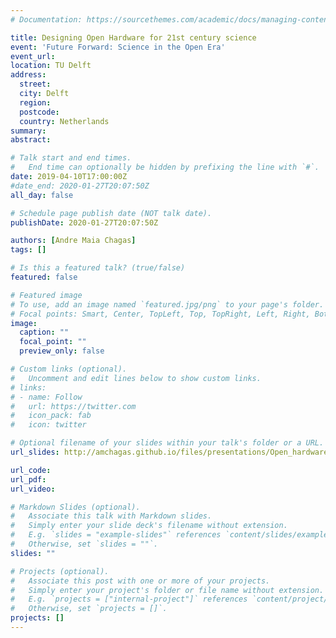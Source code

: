 ```yaml
---
# Documentation: https://sourcethemes.com/academic/docs/managing-content/

title: Designing Open Hardware for 21st century science
event: 'Future Forward: Science in the Open Era'
event_url:
location: TU Delft
address:
  street:
  city: Delft
  region:
  postcode:
  country: Netherlands
summary:
abstract:

# Talk start and end times.
#   End time can optionally be hidden by prefixing the line with `#`.
date: 2019-04-10T17:00:00Z
#date_end: 2020-01-27T20:07:50Z
all_day: false

# Schedule page publish date (NOT talk date).
publishDate: 2020-01-27T20:07:50Z

authors: [Andre Maia Chagas]
tags: []

# Is this a featured talk? (true/false)
featured: false

# Featured image
# To use, add an image named `featured.jpg/png` to your page's folder.
# Focal points: Smart, Center, TopLeft, Top, TopRight, Left, Right, BottomLeft, Bottom, BottomRight.
image:
  caption: ""
  focal_point: ""
  preview_only: false

# Custom links (optional).
#   Uncomment and edit lines below to show custom links.
# links:
# - name: Follow
#   url: https://twitter.com
#   icon_pack: fab
#   icon: twitter

# Optional filename of your slides within your talk's folder or a URL.
url_slides: http://amchagas.github.io/files/presentations/Open_hardware_DELFT.pdf

url_code:
url_pdf:
url_video:

# Markdown Slides (optional).
#   Associate this talk with Markdown slides.
#   Simply enter your slide deck's filename without extension.
#   E.g. `slides = "example-slides"` references `content/slides/example-slides.md`.
#   Otherwise, set `slides = ""`.
slides: ""

# Projects (optional).
#   Associate this post with one or more of your projects.
#   Simply enter your project's folder or file name without extension.
#   E.g. `projects = ["internal-project"]` references `content/project/deep-learning/index.md`.
#   Otherwise, set `projects = []`.
projects: []
---
```

